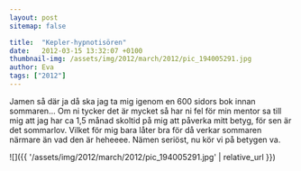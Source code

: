 ```yaml
---
layout: post
sitemap: false

title:  "Kepler-hypnotisören"
date:   2012-03-15 13:32:07 +0100
thumbnail-img: /assets/img/2012/march/2012/pic_194005291.jpg
author: Eva
tags: ["2012"]
---
```


Jamen så där ja då ska jag ta mig igenom en 600 sidors bok innan sommaren... Om ni tycker det är mycket så har ni fel för min mentor sa till mig att jag har ca 1,5 månad skoltid på mig att påverka mitt betyg, för sen är det sommarlov. Vilket för mig bara låter bra för då verkar sommaren närmare än vad den är heheeee. Nämen seriöst, nu kör vi på betygen va.

![]({{ '/assets/img/2012/march/2012/pic_194005291.jpg'  | relative_url }})


